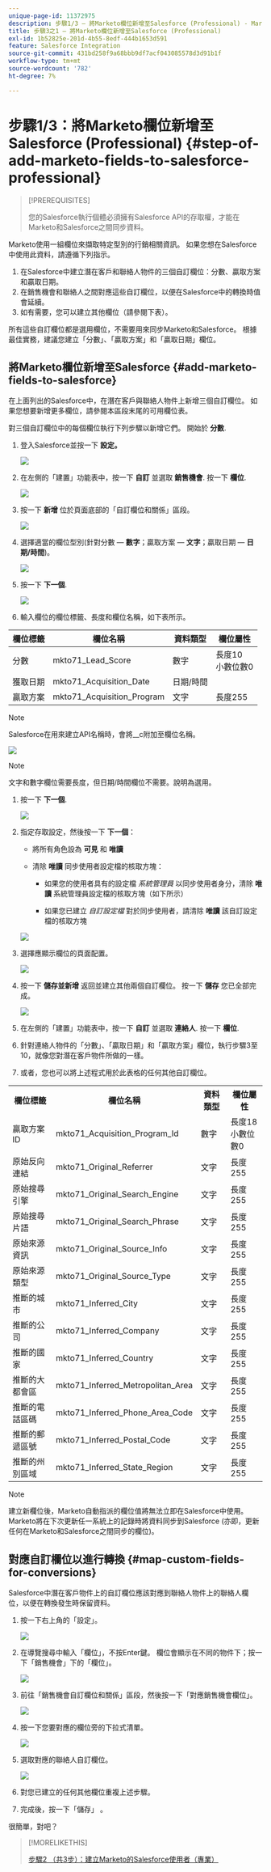 ```yaml
---
unique-page-id: 11372975
description: 步驟1/3 — 將Marketo欄位新增至Salesforce (Professional) - Marketo檔案 — 產品檔案
title: 步驟3之1 — 將Marketo欄位新增至Salesforce (Professional)
exl-id: 1b52825e-201d-4b55-8edf-444b1653d591
feature: Salesforce Integration
source-git-commit: 431bd258f9a68bbb9df7acf043085578d3d91b1f
workflow-type: tm+mt
source-wordcount: '782'
ht-degree: 7%

---
```


# 步驟1/3：將Marketo欄位新增至Salesforce (Professional) {#step-of-add-marketo-fields-to-salesforce-professional}

>[!PREREQUISITES]
>
>您的Salesforce執行個體必須擁有Salesforce API的存取權，才能在Marketo和Salesforce之間同步資料。

Marketo使用一組欄位來擷取特定型別的行銷相關資訊。 如果您想在Salesforce中使用此資料，請遵循下列指示。

1. 在Salesforce中建立潛在客戶和聯絡人物件的三個自訂欄位：分數、贏取方案和贏取日期。
1. 在銷售機會和聯絡人之間對應這些自訂欄位，以便在Salesforce中的轉換時值會延續。
1. 如有需要，您可以建立其他欄位（請參閱下表）。

所有這些自訂欄位都是選用欄位，不需要用來同步Marketo和Salesforce。 根據最佳實務，建議您建立「分數」、「贏取方案」和「贏取日期」欄位。

## 將Marketo欄位新增至Salesforce {#add-marketo-fields-to-salesforce}

在上面列出的Salesforce中，在潛在客戶與聯絡人物件上新增三個自訂欄位。 如果您想要新增更多欄位，請參閱本區段末尾的可用欄位表。

對三個自訂欄位中的每個欄位執行下列步驟以新增它們。 開始於 **分數**.

1. 登入Salesforce並按一下 **設定。**

   ![](assets/image2016-5-23-13-3a15-3a21.png)

1. 在左側的「建置」功能表中，按一下 **自訂** 並選取 **銷售機會**. 按一下 **欄位**.

   ![](assets/image2016-5-23-13-3a20-3a5.png)

1. 按一下 **新增** 位於頁面底部的「自訂欄位和關係」區段。

   ![](assets/image2016-5-26-14-3a41-3a40.png)

1. 選擇適當的欄位型別(針對分數 —  **數字**；贏取方案 —  **文字**；贏取日期 —  **日期/時間**)。

   ![](assets/choose-field-type-2-hand.png)

1. 按一下 **下一個**.

   ![](assets/image2016-5-26-14-3a51-3a14.png)

1. 輸入欄位的欄位標籤、長度和欄位名稱，如下表所示。

<table> 
 <thead> 
  <tr> 
   <th> 
    <div>
      欄位標籤 
    </div></th> 
   <th> 
    <div>
      欄位名稱 
    </div></th> 
   <th> 
    <div>
      資料類型 
    </div></th> 
   <th> 
    <div>
      欄位屬性 
    </div></th> 
  </tr> 
 </thead> 
 <tbody> 
  <tr> 
   <td>分數</td> 
   <td>mkto71_Lead_Score</td> 
   <td>數字</td> 
   <td>長度10<br>小數位數0 </td> 
  </tr> 
  <tr> 
   <td>獲取日期</td> 
   <td>mkto71_Acquisition_Date</td> 
   <td>日期/時間</td> 
   <td> </td> 
  </tr> 
  <tr> 
   <td>贏取方案</td> 
   <td>mkto71_Acquisition_Program</td> 
   <td>文字</td> 
   <td>長度255</td> 
  </tr> 
 </tbody> 
</table>

>[!NOTE]
>
>Salesforce在用來建立API名稱時，會將__c附加至欄位名稱。

![](assets/image2016-5-26-14-3a55-3a33.png)

>[!NOTE]
>
>文字和數字欄位需要長度，但日期/時間欄位不需要。說明為選用。

1. 按一下 **下一個**.

   ![](assets/image2016-5-23-14-3a50-3a5.png)

1. 指定存取設定，然後按一下 **下一個**：

   * 將所有角色設為 **可見** 和 **唯讀**

   * 清除 **唯讀** 同步使用者設定檔的核取方塊：

      * 如果您的使用者具有的設定檔 _系統管理員_ 以同步使用者身分，清除 **唯讀** 系統管理員設定檔的核取方塊（如下所示）

      * 如果您已建立 _自訂設定檔_ 對於同步使用者，請清除 **唯讀** 該自訂設定檔的核取方塊

   ![](assets/image2016-6-30-9-3a25-3a4.png)

1. 選擇應顯示欄位的頁面配置。

   ![](assets/image2016-5-26-15-3a14-3a45.png)

1. 按一下 **儲存並新增** 返回並建立其他兩個自訂欄位。 按一下 **儲存** 您已全部完成。

   ![](assets/image2016-5-23-15-3a8-3a43.png)

1. 在左側的「建置」功能表中，按一下 **自訂** 並選取 **連絡人**. 按一下 **欄位**.
1. 針對連絡人物件的「分數」、「贏取日期」和「贏取方案」欄位，執行步驟3至10，就像您對潛在客戶物件所做的一樣。
1. 或者，您也可以將上述程式用於此表格的任何其他自訂欄位。

<table> 
 <tbody> 
  <tr> 
   <th>欄位標籤</th> 
   <th>欄位名稱</th> 
   <th>資料類型</th> 
   <th>欄位屬性</th> 
  </tr> 
  <tr> 
   <td>贏取方案ID</td> 
   <td>mkto71_Acquisition_Program_Id</td> 
   <td>數字</td> 
   <td>長度18<br>小數位數0 </td> 
  </tr> 
  <tr> 
   <td>原始反向連結</td> 
   <td>mkto71_Original_Referrer</td> 
   <td>文字</td> 
   <td>長度255</td> 
  </tr> 
  <tr> 
   <td>原始搜尋引擎</td> 
   <td>mkto71_Original_Search_Engine</td> 
   <td>文字</td> 
   <td>長度255</td> 
  </tr> 
  <tr> 
   <td>原始搜尋片語</td> 
   <td>mkto71_Original_Search_Phrase</td> 
   <td>文字</td> 
   <td>長度255</td> 
  </tr> 
  <tr> 
   <td>原始來源資訊</td> 
   <td>mkto71_Original_Source_Info</td> 
   <td>文字</td> 
   <td>長度255</td> 
  </tr> 
  <tr> 
   <td>原始來源類型</td> 
   <td>mkto71_Original_Source_Type</td> 
   <td>文字</td> 
   <td>長度255</td> 
  </tr> 
  <tr> 
   <td>推斷的城市</td> 
   <td>mkto71_Inferred_City</td> 
   <td>文字</td> 
   <td>長度255</td> 
  </tr> 
  <tr> 
   <td>推斷的公司</td> 
   <td>mkto71_Inferred_Company</td> 
   <td>文字</td> 
   <td>長度255</td> 
  </tr> 
  <tr> 
   <td>推斷的國家</td> 
   <td>mkto71_Inferred_Country</td> 
   <td>文字</td> 
   <td>長度255</td> 
  </tr> 
  <tr> 
   <td>推斷的大都會區</td> 
   <td>mkto71_Inferred_Metropolitan_Area</td> 
   <td>文字</td> 
   <td>長度255</td> 
  </tr> 
  <tr> 
   <td>推斷的電話區碼</td> 
   <td>mkto71_Inferred_Phone_Area_Code</td> 
   <td>文字</td> 
   <td>長度255</td> 
  </tr> 
  <tr> 
   <td>推斷的郵遞區號</td> 
   <td>mkto71_Inferred_Postal_Code</td> 
   <td>文字</td> 
   <td>長度255</td> 
  </tr> 
  <tr> 
   <td>推斷的州別區域</td> 
   <td>mkto71_Inferred_State_Region</td> 
   <td>文字</td> 
   <td>長度255</td> 
  </tr> 
 </tbody> 
</table>

>[!NOTE]
>
>建立新欄位後，Marketo自動指派的欄位值將無法立即在Salesforce中使用。 Marketo將在下次更新任一系統上的記錄時將資料同步到Salesforce (亦即，更新任何在Marketo和Salesforce之間同步的欄位)。

## 對應自訂欄位以進行轉換  {#map-custom-fields-for-conversions}

Salesforce中潛在客戶物件上的自訂欄位應該對應到聯絡人物件上的聯絡人欄位，以便在轉換發生時保留資料。

1. 按一下右上角的「設定」。

   ![](assets/image2016-5-26-16-3a34-3a0.png)

1. 在導覽搜尋中輸入「欄位」，不按Enter鍵。 欄位會顯示在不同的物件下；按一下「銷售機會」下的「欄位」。

   ![](assets/image2016-5-26-16-3a36-3a32.png)

1. 前往「銷售機會自訂欄位和關係」區段，然後按一下「對應銷售機會欄位」。

   ![](assets/image2016-5-26-16-3a39-3a29.png)

1. 按一下您要對應的欄位旁的下拉式清單。

   ![](assets/image2016-5-26-16-3a49-3a53.png)

1. 選取對應的聯絡人自訂欄位。

   ![](assets/image2016-5-26-16-3a56-3a23.png)

1. 對您已建立的任何其他欄位重複上述步驟。

1. 完成後，按一下「儲存」 。

很簡單，對吧？

>[!MORELIKETHIS]
>
>[步驟2 （共3步）：建立Marketo的Salesforce使用者（專業）](/help/marketo/product-docs/crm-sync/salesforce-sync/setup/professional-edition/step-2-of-3-create-a-salesforce-user-for-marketo-professional.md)
